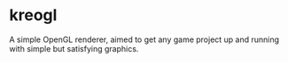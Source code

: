 # kreogl
A simple OpenGL renderer, aimed to get any game project up and running with simple but satisfying graphics.
